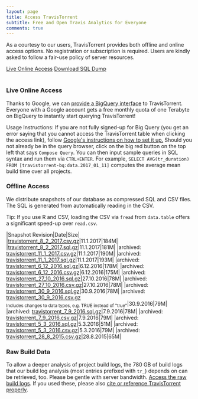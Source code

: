 ```yaml
---
layout: page
title: Access TravisTorrent
subtitle: Free and Open Travis Analytics for Everyone
comments: true
---
```


As a courtesy to our users, TravisTorrent provides both offline and online
access options. No registration or subscription is required. Users are kindly asked to follow a fair-use policy of server resources.

<div class="get-started-wrap"><a class="btn btn-success btn-lg get-started-btn" href="https://bigquery.cloud.google.com/table/travistorrent-bq:data.2017_02_08?tab=schema">Live Online Access</a> <a class="btn btn-success btn-lg get-started-btn" href="/dumps/travistorrent_8_2_2017.sql.gz">Download SQL Dump</a></div>
<br>

### Live Online Access
Thanks to Google, we can [provide a BigQuery interface](https://bigquery.cloud.google.com/table/travistorrent-bq:data.2017_01_11?tab=schema) to TravisTorrent. Everyone with a Google account gets a free monthly quota of one Terabyte on BigQuery to instantly start querying TravisTorrent!

Usage Instructions:  If you are not fully signed-up for Big Query (you get an error saying that you cannot access the TravisTorrent table when clicking the access link), follow [Google's instructions on how to set it up.](https://cloud.google.com/blog/big-data/2017/01/how-to-run-a-terabyte-of-google-bigquery-queries-each-month-without-a-credit-card) Should you not already be in the query browser, click on the big red button on the top left that says `Compose Query`. You can then input sample queries in SQL syntax and run them via `CTRL+ENTER`.  For example, ``SELECT AVG(tr_duration) FROM [travistorrent-bq:data.2017_01_11]`` computes the average mean build time over all projects. 

### Offline Access
We distribute snapshots of our database as compressed SQL and CSV files. The SQL is generated from automatically reading in the CSV.

Tip: If you use R and CSV, loading the CSV via `fread` from `data.table` offers a significant speed-up over `read.csv`.

|Snapshot Revision|Date|Size|
|[travistorrent_8_2_2017.csv.gz](/dumps/travistorrent_8_2_2017.csv.gz)|11.1.2017|184M|
|[travistorrent_8_2_2017.sql.gz](/dumps/travistorrent_8_2_2017.sql.gz)|11.1.2017|181M|
|archived: [travistorrent_11_1_2017.csv.gz](/dumps/travistorrent_11_1_2017.csv.gz)|11.1.2017|190M|
|archived: [travistorrent_11_1_2017.sql.gz](/dumps/travistorrent_11_1_2017.sql.gz)|11.1.2017|193M|
|archived: [travistorrent_6_12_2016.sql.gz](/dumps/travistorrent_6_12_2016.sql.gz)|6.12.2016|178M|
|archived: [travistorrent_6_12_2016.csv.gz](/dumps/travistorrent_6_12_2016.csv.gz)|6.12.2016|175M|
|archived: [travistorrent_27_10_2016.sql.gz](/dumps/travistorrent_27_10_2016.sql.gz)|27.10.2016|78M|
|archived: [travistorrent_27_10_2016.csv.gz](/dumps/travistorrent_27_10_2016.csv.gz)|27.10.2016|78M|
|archived: [travistorrent_30_9_2016.sql.gz](/dumps/travistorrent_30_9_2016.sql.gz)|30.9.2016|78M|
|archived: [travistorrent_30_9_2016.csv.gz](/dumps/travistorrent_30_9_2016.csv.gz) <br><sub>Includes changes to data types, e.g. TRUE instead of "true"</sub>|30.9.2016|79M|
|archived: [travistorrent_7_9_2016.sql.gz](/dumps/travistorrent_7_9_2016.sql.gz)|7.9.2016|78M|
|archived: [travistorrent_7_9_2016.csv.gz](/dumps/travistorrent_7_9_2016.csv.gz)|7.9.2016|79M|
|archived: [travistorrent_5_3_2016.sql.gz](/dumps/travistorrent_5_3_2016.sql.gz)|5.3.2016|51M|
|archived: [travistorrent_5_3_2016.csv.gz](/dumps/travistorrent_5_3_2016.csv.gz)|5.3.2016|79M|
|archived: [travistorrent_28_8_2015.csv.gz](/dumps/travistorrent_28_8_2015.csv.gz)|28.8.2015|65M|

### Raw Build Data
To allow a deeper analysis of project build logs, the 780 GB of build logs that our build log analysis (most entries prefixed with `tr_`) depends on can be retrieved, too. Please be gentle with server bandwidth. [Access the raw build logs](/buildlogs). If you used these, please also [cite or reference TravisTorrent properly](/#cite).
